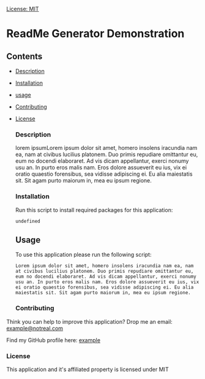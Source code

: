 [License: MIT](https://img.shields.io/badge/License-MIT-yellow.svg)
  # ReadMe Generator Demonstration
  
  ## Contents

  - [Description](#description)
- [Installation](#installation)
- [usage](#usage)
- [Contributing](#contributing)
- [License](#license)
  
  ### Description
  lorem ipsumLorem ipsum dolor sit amet, homero insolens iracundia nam ea, nam at civibus lucilius platonem. Duo primis repudiare omittantur eu, eum no docendi elaboraret. Ad vis dicam appellantur, exerci nonumy usu an. In purto eros malis nam. Eros dolore assueverit eu ius, vix ei oratio quaestio forensibus, sea vidisse adipiscing ei. Eu alia maiestatis sit. Sit agam purto maiorum in, mea eu ipsum regione.
  
  ### Installation
    Run this script to install required packages for this application:
    
    ```
    undefined
    ```
  
  ## Usage
  
  To use this application please run the following script:
  
  ```
  Lorem ipsum dolor sit amet, homero insolens iracundia nam ea, nam at civibus lucilius platonem. Duo primis repudiare omittantur eu, eum no docendi elaboraret. Ad vis dicam appellantur, exerci nonumy usu an. In purto eros malis nam. Eros dolore assueverit eu ius, vix ei oratio quaestio forensibus, sea vidisse adipiscing ei. Eu alia maiestatis sit. Sit agam purto maiorum in, mea eu ipsum regione.
  ```

  

  ### Contributing
Think you can help to improve this application? Drop me an email: example@notreal.com

Find my GitHub profile here: [example](https://github.com/example)

  ### License
  This application and it's affiliated property is licensed under MIT
  